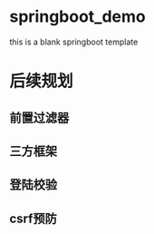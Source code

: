 # springboot_demo
this is a blank  springboot  template

# 后续规划
## 前置过滤器

## 三方框架

## 登陆校验

## csrf预防
